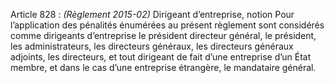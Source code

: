 Article 828 : _(Règlement 2015-02)_ Dirigeant d’entreprise, notion
Pour l’application des pénalités énumérées au présent règlement sont considérés comme dirigeants d’entreprise le président directeur général, le président, les administrateurs, les directeurs généraux, les directeurs généraux adjoints, les directeurs, et tout dirigeant de fait d’une entreprise d’un État membre, et dans le cas d’une entreprise étrangère, le mandataire général.